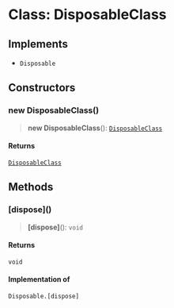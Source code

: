 # Class: DisposableClass

## Implements

- `Disposable`

## Constructors

### new DisposableClass()

> **new DisposableClass**(): [`DisposableClass`](DisposableClass.md)

#### Returns

[`DisposableClass`](DisposableClass.md)

## Methods

### \[dispose\]()

> **\[dispose\]**(): `void`

#### Returns

`void`

#### Implementation of

`Disposable.[dispose]`
